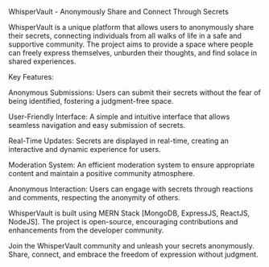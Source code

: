 WhisperVault - Anonymously Share and Connect Through Secrets

WhisperVault is a unique platform that allows users to anonymously share their secrets, connecting individuals from all walks of life in a safe and supportive community. The project aims to provide a space where people can freely express themselves, unburden their thoughts, and find solace in shared experiences.

Key Features:

Anonymous Submissions: Users can submit their secrets without the fear of being identified, fostering a judgment-free space.

User-Friendly Interface: A simple and intuitive interface that allows seamless navigation and easy submission of secrets.

Real-Time Updates: Secrets are displayed in real-time, creating an interactive and dynamic experience for users.

Moderation System: An efficient moderation system to ensure appropriate content and maintain a positive community atmosphere.

Anonymous Interaction: Users can engage with secrets through reactions and comments, respecting the anonymity of others.


WhisperVault is built using MERN Stack [MongoDB, ExpressJS, ReactJS, NodeJS]. The project is open-source, encouraging contributions and enhancements from the developer community.

Join the WhisperVault community and unleash your secrets anonymously. Share, connect, and embrace the freedom of expression without judgment.